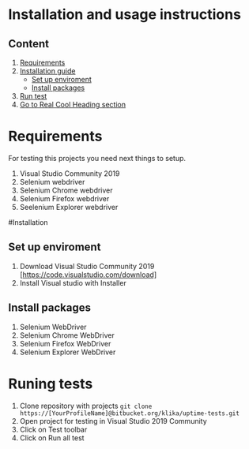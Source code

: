 # Installation and usage instructions


## Content
1. [Requirements](#Requirments)
2. [Installation guide](#Installation)
   - [Set up enviroment](#Set-up-enviroment)
   - [Install packages](#Install-packages)
3. [Run test](#Run-test)
4. [Go to Real Cool Heading section](#real-cool-heading)

# Requirements
For testing this projects you need next things to setup.

1. Visual Studio Community 2019
2. Selenium webdriver
3. Selenium Chrome webdriver
4. Selenium Firefox webdriver
5. Seelenium Explorer webdriver

#Installation 
## Set up enviroment
1. Download Visual Studio Community 2019 [https://code.visualstudio.com/download]
2. Install Visual studio with Installer
## Install packages
1. Selenium WebDriver
2. Selenium Chrome WebDriver
3. Selenium Firefox WebDriver
4. Selenium Explorer WebDriver

# Runing tests
1. Clone repository with projects
`git clone https://[YourProfileName]@bitbucket.org/klika/uptime-tests.git`
2. Open project for testing in Visual Studio 2019 Community
3. Click on Test toolbar
4. Click on Run all test

